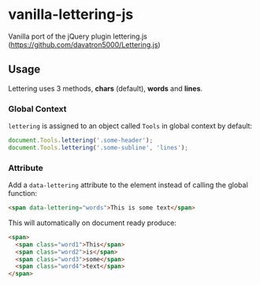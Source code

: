 # vanilla-lettering-js
Vanilla port of the jQuery plugin lettering.js (https://github.com/davatron5000/Lettering.js)

## Usage

Lettering uses 3 methods, **chars** (default), **words** and **lines**.

### Global Context

`lettering` is assigned to an object called `Tools` in global context by default:

```javascript
document.Tools.lettering('.some-header');
document.Tools.lettering('.some-subline', 'lines');
```

### Attribute

Add a `data-lettering` attribute to the element instead of calling the global function:

```html
<span data-lettering="words">This is some text</span>
```

This will automatically on document ready produce:

```html
<span>
  <span class="word1">This</span>
  <span class="word2">is</span>
  <span class="word3">some</span>
  <span class="word4">text</span>
</span>
```
